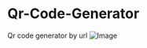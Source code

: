 # Qr-Code-Generator
Qr code generator by url 
![Image](https://github.com/user-attachments/assets/99128d2c-4504-43ed-9c58-12db942941fd)
